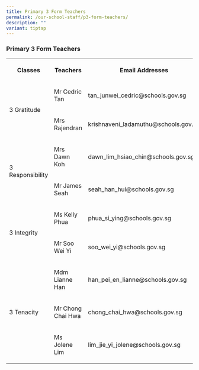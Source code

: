 ```yaml
---
title: Primary 3 Form Teachers
permalink: /our-school-staff/p3-form-teachers/
description: ""
variant: tiptap
---
```

<h3>Primary 3 Form Teachers</h3><table><tbody><tr><th rowspan="1" colspan="1"><p>Classes</p></th><th rowspan="1" colspan="1"><p>Teachers</p></th><th rowspan="1" colspan="1"><p>Email Addresses</p></th></tr><tr><td rowspan="2" colspan="1"><p>3 Gratitude</p></td><td rowspan="1" colspan="1"><p>Mr Cedric Tan</p></td><td rowspan="1" colspan="1"><p>tan_junwei_cedric@schools.gov.sg</p></td></tr><tr><td rowspan="1" colspan="1"><p>Mrs Rajendran</p></td><td rowspan="1" colspan="1"><p>krishnaveni_ladamuthu@schools.gov.sg</p></td></tr><tr><td rowspan="2" colspan="1"><p>3 Responsibility</p></td><td rowspan="1" colspan="1"><p>Mrs Dawn Koh</p></td><td rowspan="1" colspan="1"><p>dawn_lim_hsiao_chin@schools.gov.sg</p></td></tr><tr><td rowspan="1" colspan="1"><p>Mr James Seah</p></td><td rowspan="1" colspan="1"><p>seah_han_hui@schools.gov.sg</p></td></tr><tr><td rowspan="2" colspan="1"><p>3 Integrity</p></td><td rowspan="1" colspan="1"><p>Ms Kelly Phua</p></td><td rowspan="1" colspan="1"><p>phua_si_ying@schools.gov.sg</p></td></tr><tr><td rowspan="1" colspan="1"><p>Mr Soo Wei Yi</p></td><td rowspan="1" colspan="1"><p>soo_wei_yi@schools.gov.sg</p></td></tr><tr><td rowspan="3" colspan="1"><p>3 Tenacity</p></td><td rowspan="1" colspan="1"><p>Mdm Lianne Han</p></td><td rowspan="1" colspan="1"><p>han_pei_en_lianne@schools.gov.sg</p></td></tr><tr><td rowspan="1" colspan="1"><p>Mr Chong Chai Hwa</p></td><td rowspan="1" colspan="1"><p>chong_chai_hwa@schools.gov.sg</p></td></tr><tr><td rowspan="1" colspan="1"><p>Ms Jolene Lim</p></td><td rowspan="1" colspan="1"><p>lim_jie_yi_jolene@schools.gov.sg</p></td></tr></tbody></table><p></p>